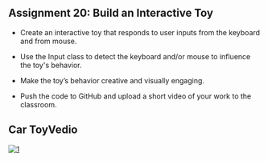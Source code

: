  ## Assignment 20: Build an Interactive Toy
- Create an interactive toy that responds to user inputs from the keyboard and from mouse.
- Use the Input class to detect the keyboard and/or mouse to influence the toy's behavior.
- Make the toy’s behavior creative and visually engaging.

- Push the code to GitHub and upload a short video of your work to the classroom.


## Car ToyVedio 

[![1](https://img.youtube.com/vi/YNZ8tdO9Aj8/0.jpg)](https://youtu.be/JMWvb9eYjOw)

